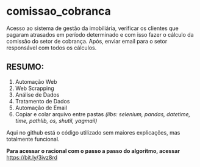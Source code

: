 # comissao_cobranca
Acesso ao sistema de gestão da imobiliária, verificar os clientes que pagaram atrasados em período determinado e com isso fazer o cálculo da comissão do setor de cobrança. Após, enviar email para o setor responsável com todos os cálculos.

## RESUMO:
1. Automação Web
2. Web Scrapping
3. Análise de Dados
4. Tratamento de Dados
5. Automação de Email
6. Copiar e colar arquivo entre pastas
*(libs: selenium, pandas, datetime, time, pathlib, os, shutil, yagmail)*

Aqui no github está o código utilizado sem maiores explicações, mas totalmente funcional.

**Para acessar o racional com o passo a passo do algoritmo, acessar** https://bit.ly/3ivz8rd
